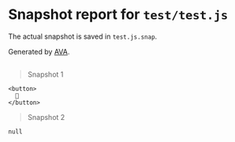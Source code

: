 # Snapshot report for `test/test.js`

The actual snapshot is saved in `test.js.snap`.

Generated by [AVA](https://ava.li).

## <If/>

> Snapshot 1

    <button>
      🦄
    </button>

> Snapshot 2

    null
